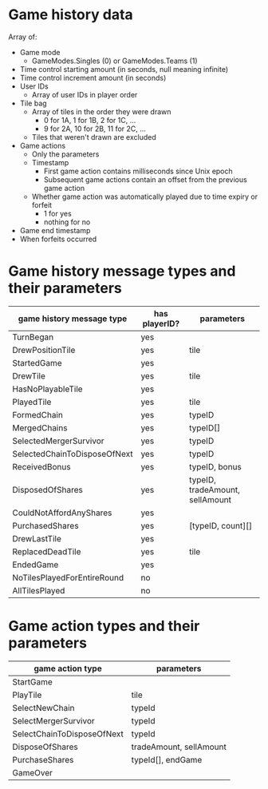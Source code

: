 # Game history data
Array of:
* Game mode
    * GameModes.Singles (0) or GameModes.Teams (1)
* Time control starting amount (in seconds, null meaning infinite)
* Time control increment amount (in seconds)
* User IDs
    * Array of user IDs in player order
* Tile bag
    * Array of tiles in the order they were drawn
        * 0 for 1A, 1 for 1B, 2 for 1C, ...
        * 9 for 2A, 10 for 2B, 11 for 2C, ...
    * Tiles that weren't drawn are excluded
* Game actions
    * Only the parameters
    * Timestamp
        * First game action contains milliseconds since Unix epoch
        * Subsequent game actions contain an offset from the previous game action
    * Whether game action was automatically played due to time expiry or forfeit
        * 1 for yes
        * nothing for no
* Game end timestamp
* When forfeits occurred

# Game history message types and their parameters
| game history message type    | has playerID? | parameters                      |
|------------------------------|---------------|---------------------------------|
| TurnBegan                    | yes           |                                 |
| DrewPositionTile             | yes           | tile                            |
| StartedGame                  | yes           |                                 |
| DrewTile                     | yes           | tile                            |
| HasNoPlayableTile            | yes           |                                 |
| PlayedTile                   | yes           | tile                            |
| FormedChain                  | yes           | typeID                          |
| MergedChains                 | yes           | typeID[]                        |
| SelectedMergerSurvivor       | yes           | typeID                          |
| SelectedChainToDisposeOfNext | yes           | typeID                          |
| ReceivedBonus                | yes           | typeID, bonus                   |
| DisposedOfShares             | yes           | typeID, tradeAmount, sellAmount |
| CouldNotAffordAnyShares      | yes           |                                 |
| PurchasedShares              | yes           | [typeID, count][]               |
| DrewLastTile                 | yes           |                                 |
| ReplacedDeadTile             | yes           | tile                            |
| EndedGame                    | yes           |                                 |
| NoTilesPlayedForEntireRound  | no            |                                 |
| AllTilesPlayed               | no            |                                 |

# Game action types and their parameters
| game action type           | parameters              |
|----------------------------|-------------------------|
| StartGame                  |                         |
| PlayTile                   | tile                    |
| SelectNewChain             | typeId                  |
| SelectMergerSurvivor       | typeId                  |
| SelectChainToDisposeOfNext | typeId                  |
| DisposeOfShares            | tradeAmount, sellAmount |
| PurchaseShares             | typeId[], endGame       |
| GameOver                   |                         |
